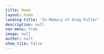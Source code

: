 ```yaml
---
title: Home
layout: home
landing-title: 'In Memory of Greg Fuller'
description: null
nav-menu: true
image: null
author: null
show_tile: false
---
```

